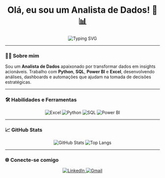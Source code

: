 <h1 align="center">Olá, eu sou um Analista de Dados! 👋📊</h1>

<p align="center">
  <img src="https://readme-typing-svg.herokuapp.com?font=Fira+Code&duration=3000&pause=1000&center=true&vCenter=true&width=435&lines=Python+%7C+SQL+%7C+Excel+%7C+Power+BI" alt="Typing SVG" />

</p>

---

### 👨‍💼 Sobre mim

Sou um **Analista de Dados** apaixonado por transformar dados em insights acionáveis. Trabalho com **Python**, **SQL**, **Power BI** e **Excel**, desenvolvendo análises, dashboards e automações que ajudam na tomada de decisões estratégicas.

---

### 🛠️ Habilidades e Ferramentas

<p align="center">
  <!-- Excel -->
  <img src="https://img.shields.io/badge/Excel-217346?style=for-the-badge&logo=microsoft-excel&logoColor=white" alt="Excel"/>
  <!-- Python -->
  <img src="https://img.shields.io/badge/Python-3776AB?style=for-the-badge&logo=python&logoColor=white" alt="Python"/>
  <!-- SQL -->
  <img src="https://img.shields.io/badge/SQL-025E8C?style=for-the-badge&logo=postgresql&logoColor=white" alt="SQL"/>
  <!-- Power BI -->
  <img src="https://img.shields.io/badge/Power%20BI-F2C811?style=for-the-badge&logo=powerbi&logoColor=black" alt="Power BI"/>
</p>

---

### 📈 GitHub Stats

<p align="center">
  <img src="https://github-readme-stats.vercel.app/api?username=SEU_USUARIO&show_icons=true&theme=radical" alt="GitHub Stats" />
  <img src="https://github-readme-stats.vercel.app/api/top-langs/?username=SEU_USUARIO&layout=compact&theme=radical" alt="Top Langs" />
</p>

---

### 🌐 Conecte-se comigo

<p align="center">
  <a href="https://www.linkedin.com/in/SEU-LINKEDIN/" target="_blank">
    <img src="https://img.shields.io/badge/LinkedIn-0A66C2?style=for-the-badge&logo=linkedin&logoColor=white" alt="LinkedIn">
  </a>
  <a href="mailto:SEUEMAIL@exemplo.com">
    <img src="https://img.shields.io/badge/Email-D14836?style=for-the-badge&logo=gmail&logoColor=white" alt="Gmail">
  </a>
</p>

